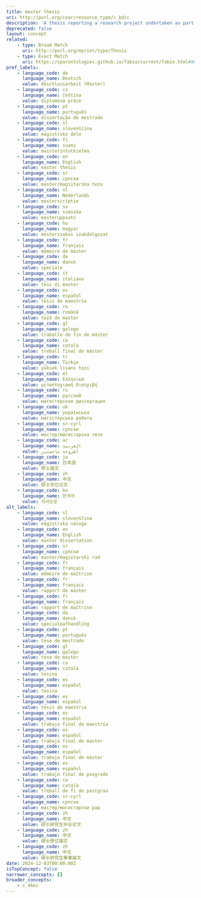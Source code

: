 ```yaml
---
title: master thesis
uri: http://purl.org/coar/resource_type/c_bdcc
description: 'A thesis reporting a research project undertaken as part of a graduate course of education leading to a master''s degree. [Source: https://sparontologies.github.io/fabio/current/fabio.html#d4e4057]'
deprecated: false
layout: concept
related:
    - type: Broad Match
      uri: http://purl.org/eprint/type/Thesis
    - type: Exact Match
      uri: https://sparontologies.github.io/fabio/current/fabio.html#d4e4057
pref_labels:
    - language_code: de
      language_name: Deutsch
      value: Abschlussarbeit (Master)
    - language_code: cs
      language_name: čeština
      value: diplomová práce
    - language_code: pt
      language_name: português
      value: dissertação de mestrado
    - language_code: sl
      language_name: slovenščina
      value: magistrsko delo
    - language_code: fi
      language_name: suomi
      value: maisterintutkielma
    - language_code: en
      language_name: English
      value: master thesis
    - language_code: sr
      language_name: српски
      value: master/magistarska teza
    - language_code: nl
      language_name: Nederlands
      value: masterscriptie
    - language_code: sv
      language_name: svenska
      value: masteruppsats
    - language_code: hu
      language_name: magyar
      value: mesterszakos szakdolgozat
    - language_code: fr
      language_name: français
      value: mémoire de master
    - language_code: da
      language_name: dansk
      value: speciale
    - language_code: it
      language_name: italiano
      value: tesi di master
    - language_code: es
      language_name: español
      value: tesis de maestría
    - language_code: ro
      language_name: română
      value: teză de master
    - language_code: gl
      language_name: galego
      value: traballo de fin de máster
    - language_code: ca
      language_name: català
      value: treball final de màster
    - language_code: tr
      language_name: Türkçe
      value: yüksek lisans tezi
    - language_code: el
      language_name: Ελληνικά
      value: μεταπτυχιακή διατριβή
    - language_code: ru
      language_name: русский
      value: магистерская диссертация
    - language_code: uk
      language_name: українська
      value: магістерська робота
    - language_code: sr-cyrl
      language_name: српски
      value: мастер/магистарска теза
    - language_code: ar
      language_name: العربية
      value: أطروحة ماجستير
    - language_code: ja
      language_name: 日本語
      value: 修士論文
    - language_code: zh
      language_name: 中文
      value: 硕士学位论文
    - language_code: ko
      language_name: 한국어
      value: 석사논문
alt_labels:
    - language_code: sl
      language_name: slovenščina
      value: magistrska naloga
    - language_code: en
      language_name: English
      value: master dissertation
    - language_code: sr
      language_name: српски
      value: master/magistarski rad
    - language_code: fr
      language_name: français
      value: mémoire de maîtrise
    - language_code: fr
      language_name: français
      value: rapport de master
    - language_code: fr
      language_name: français
      value: rapport de maîtrise
    - language_code: da
      language_name: dansk
      value: specialeafhandling
    - language_code: pt
      language_name: português
      value: tese de mestrado
    - language_code: gl
      language_name: galego
      value: tese de máster
    - language_code: ca
      language_name: català
      value: tesina
    - language_code: es
      language_name: español
      value: tesina
    - language_code: es
      language_name: español
      value: tesis de maestria
    - language_code: es
      language_name: español
      value: trabajo final de maestría
    - language_code: es
      language_name: español
      value: trabajo final de master
    - language_code: es
      language_name: español
      value: trabajo final de máster
    - language_code: es
      language_name: español
      value: trabajo final de posgrado
    - language_code: ca
      language_name: català
      value: treball de fi de postgrau
    - language_code: sr-cyrl
      language_name: српски
      value: мастер/магистарски рад
    - language_code: zh
      language_name: 中文
      value: 硕士研究生毕业论文
    - language_code: zh
      language_name: 中文
      value: 碩士學位論文
    - language_code: zh
      language_name: 中文
      value: 碩士研究生畢業論文
date: 2024-12-03T00:00:00Z
isTopConcept: false
narrower_concepts: []
broader_concepts:
    - c_46ec
---
```


